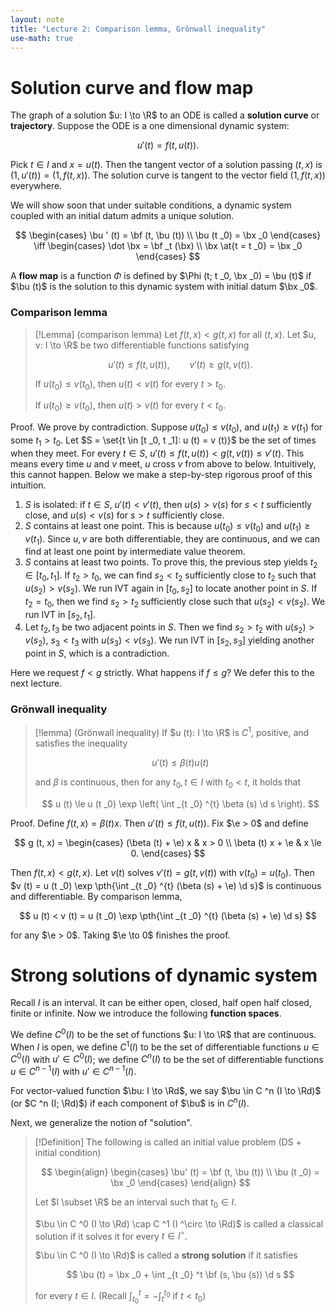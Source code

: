 ```yaml
---
layout: note
title: "Lecture 2: Comparison lemma, Grönwall inequality"
use-math: true
---
```

# Solution curve and flow map

$$
\newcommand{\bx}{\boldsymbol x}
\newcommand{\bu}{\boldsymbol u}
\newcommand{\bF}{\boldsymbol F}
\newcommand{\bf}{\boldsymbol f}
$$

The graph of a solution $u: I \to \R$ to an ODE is called a **solution curve** or **trajectory**. Suppose the ODE is a one dimensional dynamic system:

$$
	u' (t) = f (t, u (t)).
$$

Pick $t \in I$ and $x = u (t)$. Then the tangent vector of a solution passing $(t, x)$ is $(1, u' (t)) = (1, f (t, x))$. The solution curve is tangent to the vector field $(1, f (t, x))$ everywhere.

We will show soon that under suitable conditions, a dynamic system coupled with an initial datum admits a unique solution.

$$
	\begin{cases}
		\bu ' (t) = \bf (t, \bu (t)) \\
		\bu (t _0) = \bx _0
	\end{cases}
	\iff
	\begin{cases}
		\dot \bx = \bf _t (\bx) \\
		\bx \at{t = t _0} = \bx _0
	\end{cases}
$$

A **flow map** is a function $\Phi$ is defined by $\Phi (t; t _0, \bx _0) = \bu (t)$ if $\bu (t)$ is the solution to this dynamic system with initial datum $\bx _0$. 

### Comparison lemma

> [!Lemma] 
> (comparison lemma) Let $f (t, x) < g (t, x)$ for all $(t, x)$. Let $u, v: I \to \R$ be two differentiable functions satisfying
>  
> $$
> 	u' (t) \le f (t, u (t)), \qquad v' (t) \ge g (t, v (t)).
> $$
> 
> If $u (t _0) \le v (t _0)$, then $u (t) < v (t)$ for every $t > t _0$. 
> 
> If $u (t _0) \ge v (t _0)$, then $u (t) > v (t)$ for every $t < t _0$.

Proof. We prove by contradiction. Suppose $u (t _0) \le v (t _0)$, and $u (t _1) \ge v (t _1)$ for some $t _1 > t _0$. Let $S = \set{t \in [t _0, t _1]: u (t) = v (t)}$ be the set of times when they meet. For every $t \in S$,  $u' (t) \le f (t, u (t)) < g (t, v (t)) \le v' (t)$. This means every time $u$ and $v$ meet, $u$ cross $v$ from above to below. Intuitively, this cannot happen. Below we make a step-by-step rigorous proof of this intuition. 

1. $S$ is isolated: if $t \in S$, $u' (t) < v' (t)$, then $u (s) > v (s)$ for $s < t$ sufficiently close, and $u (s) < v (s)$ for $s > t$ sufficiently close. 
2. $S$ contains at least one point. This is because $u (t _0) \le v (t _0)$ and $u (t _1) \ge v (t _1)$. Since $u,v$ are both differentiable, they are continuous, and we can find at least one point by intermediate value theorem. 
3. $S$ contains at least two points. To prove this, the previous step yields $t _2 \in [t _0, t _1]$. If $t _2 > t _0$, we can find $s _2 < t _2$ sufficiently close to $t _2$ such that $u (s _2) > v (s _2)$. We run IVT again in $[t _0, s _2]$ to locate another point in $S$. If $t _2 = t _0$, then we find $s _2 > t _2$ sufficiently close such that $u (s _2) < v (s _2)$. We run IVT in $[s _2, t _1]$. 
4. Let $t _2, t _3$ be two adjacent points in $S$. Then we find $s _2 > t _2$ with $u (s _2) > v (s _2)$, $s _3 < t _3$ with $u (s _3) < v (s _3)$. We run IVT in $[s _2, s _3]$ yielding another point in $S$, which is a contradiction. 

Here we request $f < g$ strictly. What happens if $f \le g$? We defer this to the next lecture.

### Grönwall inequality

> [!lemma] 
> (Grönwall inequality) If $u (t): I \to \R$ is $C ^1$, positive, and satisfies the inequality 
> 
> $$
> 	u' (t) \le \beta (t) u (t)
> $$
> 
> and $\beta$ is continuous, then for any $t _0, t \in I$ with $t _0 < t$, it holds that 
> 
> $$
> 	u (t) \le u (t _0) \exp \left(
> 		\int _{t _0} ^{t} \beta (s) \d s
> 	\right).
> $$


Proof. Define $f (t, x) =  \beta (t) x$. Then $u' (t) \le f (t, u (t))$. Fix $\e > 0$ and define

$$
	g (t, x) = \begin{cases}
		(\beta (t) + \e) x & x > 0 \\
		\beta (t) x + \e & x \le 0.
	\end{cases}
$$

Then $f (t, x) < g (t, x)$. Let $v (t)$ solves $v' (t) = g (t, v (t))$ with $v (t _0) = u (t _0)$. Then $v (t) = u (t _0) \exp \pth{\int _{t _0} ^{t} (\beta (s) + \e) \d s}$ is continuous and differentiable. By comparison lemma, 

$$
	u (t) < v (t) = u (t _0) \exp \pth{\int _{t _0} ^{t} (\beta (s) + \e) \d s}
$$

for any $\e > 0$. Taking $\e \to 0$ finishes the proof.

# Strong solutions of dynamic system

Recall $I$ is an interval. It can be either open, closed, half open half closed, finite or infinite. Now we introduce the following **function spaces**.

We define $C ^0 (I)$ to be the set of functions $u: I \to \R$ that are continuous. When $I$ is open, we define $C ^1 (I)$ to be the set of differentiable functions $u \in C ^0 (I)$ with $u' \in C ^0 (I)$; we define $C ^n (I)$ to be the set of differentiable functions $u \in C ^{n - 1} (I)$ with $u' \in C ^{n - 1} (I)$.

For vector-valued function $\bu: I \to \Rd$, we say $\bu \in C ^n (I \to \Rd)$ (or $C ^n (I; \Rd)$) if each component of $\bu$ is in $C ^n (I)$. 

Next, we generalize the notion of "solution". 

> [!Definition] 
> The following is called an initial value problem (DS + initial condition)
> 
> $$
> \begin{align}
> 	\begin{cases}
> 		\bu' (t) = \bf (t, \bu (t)) \\
> 		\bu (t _0) = \bx _0 
> 	\end{cases}
> \end{align}
> $$
> 
> Let $I \subset \R$ be an interval such that $t _0 \in I$.
> 
> $\bu \in C ^0 (I \to \Rd) \cap C ^1 (I ^\circ \to \Rd)$ is called a classical solution if it solves it for every $t \in I ^\circ$. 
> 
> $\bu \in C ^0 (I \to \Rd)$ is called a **strong solution** if it satisfies 
> 
> $$
>	\bu (t) = \bx _0 + \int _{t _0} ^t \bf (s, \bu (s)) \d s
> $$
> 
> for every $t \in I$. (Recall $\int _{t _0} ^t = -\int _t ^{t _0}$ if $t < t _0$)
